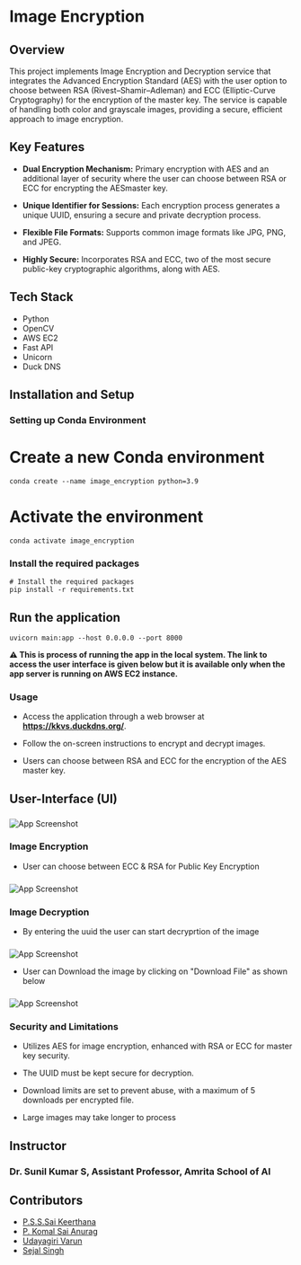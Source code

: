 
# Image Encryption

## Overview

This project implements Image Encryption and Decryption service that integrates the
Advanced Encryption Standard (AES) with the user option to choose between RSA
(Rivest–Shamir–Adleman) and ECC (Elliptic-Curve Cryptography) for the encryption of
the master key. The service is capable of handling both color and grayscale images,
providing a secure, efficient approach to image encryption.

## Key Features
- **Dual Encryption Mechanism:** Primary encryption with AES and an additional layer of security where the user can choose between RSA or ECC for encrypting the AESmaster key.

- **Unique Identifier for Sessions:** Each encryption process generates a unique UUID, ensuring a secure and private decryption process.

- **Flexible File Formats:** Supports common image formats like JPG, PNG, and JPEG.

- **Highly Secure:** Incorporates RSA and ECC, two of the most secure public-key cryptographic algorithms, along with AES.

## Tech Stack
- Python
- OpenCV
- AWS EC2
- Fast API
- Unicorn
- Duck DNS

## Installation and Setup

### Setting up Conda Environment

# Create a new Conda environment
```conda create --name image_encryption python=3.9```

# Activate the environment
```conda activate image_encryption ```

### Install the required packages
```
# Install the required packages
pip install -r requirements.txt
```

## Run the application
```
uvicorn main:app --host 0.0.0.0 --port 8000
```
**⚠ This is process of running the app in the local system. The link to access the user
interface is given below but it is 
available only when the app server is running on AWS EC2 instance.**

### Usage
- Access the application through a web browser at **https://kkvs.duckdns.org/**.

- Follow the on-screen instructions to encrypt and decrypt images. 

- Users can choose between RSA and ECC for the encryption of the AES master key.

## User-Interface (UI)
  ###
  ![App Screenshot](https://github.com/Komalsai234/Image-Encryption/blob/main/images/fast-api.png)

  ### **Image Encryption**
  - User can choose between ECC & RSA for Public Key Encryption
  ###
  ![App Screenshot](https://github.com/Komalsai234/Image-Encryption/blob/main/images/user-encryption.png)

  ### **Image Decryption**
  - By entering the uuid the user can start decryprtion of the image
  ### 
  ![App Screenshot](https://github.com/Komalsai234/Image-Encryption/blob/main/images/user-decryption.png)

  - User can Download the image by clicking on "Download File" as shown below
  ###
  ![App Screenshot](https://github.com/Komalsai234/Image-Encryption/blob/main/images/decryption-image-download.png)

### 
### Security and Limitations
- Utilizes AES for image encryption, enhanced with RSA or ECC for master key security.

- The UUID must be kept secure for decryption.

- Download limits are set to prevent abuse, with a maximum of 5 downloads per encrypted file.

- Large images may take longer to process

## Instructor 

### Dr. Sunil Kumar S, Assistant Professor, Amrita School of AI


## Contributors

- [P.S.S.Sai Keerthana](https://github.com/saikeerthana234)
- [P. Komal Sai Anurag](https://www.github.com/komalsai234)
- [Udayagiri Varun](https://github.com/VarunUdayagiri)
- [Sejal Singh](https://github.com/sejal923)
